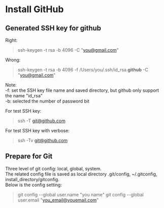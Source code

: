 # Install GitHub  

## Generated SSH key for github

Right:
> ssh-keygen -t rsa -b 4096 -C "you@gmail.com"  

Wrong:
> ssh-keygen -t rsa -b 4096 -f /Users/you/.ssh/id_rsa.**github** -C "you@gmail.com"  

Note:  
 -f: set the SSH key file name and saved directory, but github only support the name "id_rsa"  
 -b: selected the number of password bit  

For test SSH key:
> ssh -T  git@github.com

For test SSH key with verbose:
> ssh -Tv git@github.com  

## Prepare for Git
Three level of git config: local, global, system.  
The related config file is saved as local directory .git/config, ~/.gitconfig, install_directory/gitconfig.  
Below is the config setting:
> git config --global user.name  "you name"
> git config --global user.email "you_email@youemail.com"

